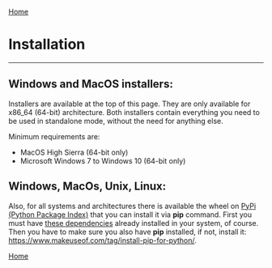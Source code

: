 [Home](index.md)

# Installation
--------------
## Windows and MacOS installers:
Installers are available at the top of this page. 
They are only available for x86_64 (64-bit) architecture. Both installers contain 
everything you need to be used in standalone mode, without the need for anything else.

Minimum requirements are:
- MacOS High Sierra (64-bit only)
- Microsoft Windows 7 to Windows 10 (64-bit only)

## Windows, MacOs, Unix, Linux:
Also, for all systems and architectures there is available the wheel on 
[PyPi (Python Package Index)](https://pypi.org/project/videomass/) that you 
can install it via **pip** command.
First you must have [these dependencies](dependencies.md) already 
installed in your system, of course. Then you have to make sure you also have 
**pip** installed, if not, install it: <https://www.makeuseof.com/tag/install-pip-for-python/>.   


[Home](index.md)

